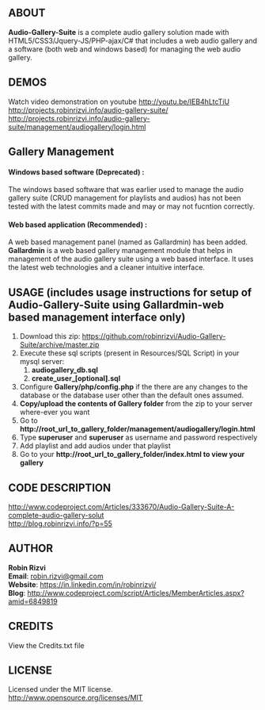 ABOUT
-------------
**Audio-Gallery-Suite** is a complete audio gallery solution made with HTML5/CSS3/Jquery-JS/PHP-ajax/C# that includes a web audio gallery and a software (both web and windows based) for managing the web audio gallery.

DEMOS
-------------
Watch video demonstration on youtube <http://youtu.be/IEB4hLtcTiU>  
<http://projects.robinrizvi.info/audio-gallery-suite/>  
<http://projects.robinrizvi.info/audio-gallery-suite/management/audiogallery/login.html>

Gallery Management  
-------------  
#### Windows based software (Deprecated) : ####
The windows based software that was earlier used to manage the audio gallery suite (CRUD management for playlists and audios) has not been tested with the latest commits made and may or may not fucntion correctly.

#### Web based application (Recommended) : ####
A web based management panel (named as Gallardmin) has been added. **Gallardmin** is a web based gallery management module that helps in management of the audio gallery suite using a web based interface. It uses the latest web technologies and a cleaner intuitive interface.

USAGE (includes usage instructions for setup of Audio-Gallery-Suite using Gallardmin-web based management interface only)
-------------
1. Download this zip: <https://github.com/robinrizvi/Audio-Gallery-Suite/archive/master.zip>
2. Execute these sql scripts (present in Resources/SQL Script) in your mysql server:
    1. **audiogallery_db.sql**
    2. **create_user_[optional].sql**  
3. Configure **Gallery/php/config.php** if the there are any changes to the database or the database user other than the default ones assumed.
4. **Copy/upload the contents of Gallery folder** from the zip to your server where-ever you want
5. Go to **http://root_url_to_gallery_folder/management/audiogallery/login.html**
6. Type **superuser** and **superuser** as username and password respectively
7. Add playlist and add audios under that playlist
8. Go to your **http://root_url_to_gallery_folder/index.html to view your gallery**

CODE DESCRIPTION
-------------
<http://www.codeproject.com/Articles/333670/Audio-Gallery-Suite-A-complete-audio-gallery-solut>  
<http://blog.robinrizvi.info/?p=55>
 
AUTHOR
-------------
**Robin Rizvi**  
**Email**: <robin.rizvi@gmail.com>  
**Website**: <https://in.linkedin.com/in/robinrizvi/>  
**Blog**: <http://www.codeproject.com/script/Articles/MemberArticles.aspx?amid=6849819>

CREDITS
-------------
View the Credits.txt file

LICENSE
-------------
Licensed under the MIT license.  
<http://www.opensource.org/licenses/MIT>
